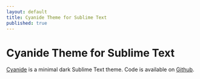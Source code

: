 ```yaml
---
layout: default
title: Cyanide Theme for Sublime Text
published: true
---
```


#  Cyanide Theme for Sublime Text

[Cyanide](http://lefoy.net/cyanide-theme/) is a minimal dark Sublime Text theme. Code is available on [Github](https://github.com/lefoy/cyanide-theme).
